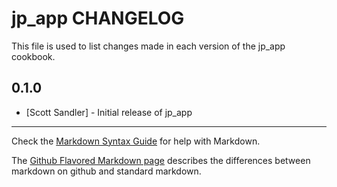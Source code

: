 jp_app CHANGELOG
================

This file is used to list changes made in each version of the jp_app cookbook.

0.1.0
-----
- [Scott Sandler] - Initial release of jp_app

- - -
Check the [Markdown Syntax Guide](http://daringfireball.net/projects/markdown/syntax) for help with Markdown.

The [Github Flavored Markdown page](http://github.github.com/github-flavored-markdown/) describes the differences between markdown on github and standard markdown.
